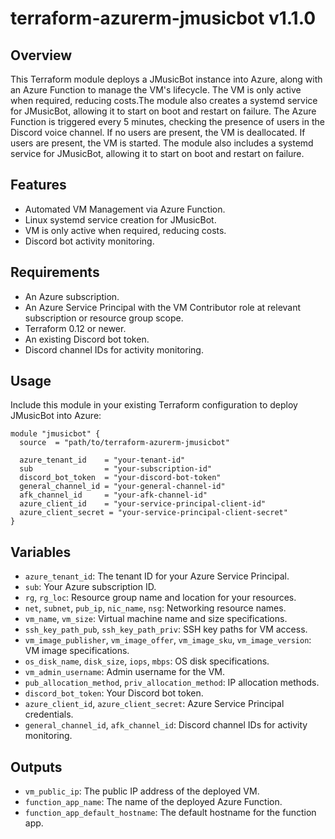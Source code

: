 # terraform-azurerm-jmusicbot v1.1.0

## Overview
This Terraform module deploys a JMusicBot instance into Azure, along with an Azure Function to manage the VM's lifecycle. The VM is only active when required, reducing costs.The module also creates a systemd service for JMusicBot, allowing it to start on boot and restart on failure. The Azure Function is triggered every 5 minutes, checking the presence of users in the Discord voice channel. If no users are present, the VM is deallocated. If users are present, the VM is started. The module also includes a systemd service for JMusicBot, allowing it to start on boot and restart on failure. 

## Features
- Automated VM Management via Azure Function.
- Linux systemd service creation for JMusicBot.
- VM is only active when required, reducing costs.
- Discord bot activity monitoring.

## Requirements
- An Azure subscription.
- An Azure Service Principal with the VM Contributor role at relevant subscription or resource group scope.
- Terraform 0.12 or newer.
- An existing Discord bot token.
- Discord channel IDs for activity monitoring.

## Usage
Include this module in your existing Terraform configuration to deploy JMusicBot into Azure:

```hcl
module "jmusicbot" {
  source  = "path/to/terraform-azurerm-jmusicbot"

  azure_tenant_id    = "your-tenant-id"
  sub                = "your-subscription-id"
  discord_bot_token  = "your-discord-bot-token"
  general_channel_id = "your-general-channel-id"
  afk_channel_id     = "your-afk-channel-id"
  azure_client_id    = "your-service-principal-client-id"
  azure_client_secret = "your-service-principal-client-secret"
}
```

Variables
---------

-   `azure_tenant_id`: The tenant ID for your Azure Service Principal.
-   `sub`: Your Azure subscription ID.
-   `rg`, `rg_loc`: Resource group name and location for your resources.
-   `net`, `subnet`, `pub_ip`, `nic_name`, `nsg`: Networking resource names.
-   `vm_name`, `vm_size`: Virtual machine name and size specifications.
-   `ssh_key_path_pub`, `ssh_key_path_priv`: SSH key paths for VM access.
-   `vm_image_publisher`, `vm_image_offer`, `vm_image_sku`, `vm_image_version`: VM image specifications.
-   `os_disk_name`, `disk_size`, `iops`, `mbps`: OS disk specifications.
-   `vm_admin_username`: Admin username for the VM.
-   `pub_allocation_method`, `priv_allocation_method`: IP allocation methods.
-   `discord_bot_token`: Your Discord bot token.
-   `azure_client_id`, `azure_client_secret`: Azure Service Principal credentials.
-   `general_channel_id`, `afk_channel_id`: Discord channel IDs for activity monitoring.

Outputs
-------

-   `vm_public_ip`: The public IP address of the deployed VM.
-   `function_app_name`: The name of the deployed Azure Function.
-   `function_app_default_hostname`: The default hostname for the function app.